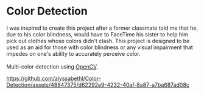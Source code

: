 # Color Detection

I was inspired to create this project after a former classmate told me that he, due to
his color blindness, would have to FaceTime his sister to help him pick out clothes whose colors didn't clash. This project is designed to be used as
an aid for those with color blindness or any visual impairment that impedes on one's ability to accurately perceive color. <br />
<br />
Multi-color detection using [OpenCV](https://github.com/opencv/opencv).


https://github.com/alyssabethl/Color-Detection/assets/48847375/d62292e9-4232-40af-8a87-a7ba687ad08c

